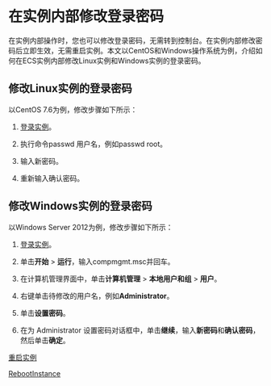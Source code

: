 # 在实例内部修改登录密码

在实例内部操作时，您也可以修改登录密码，无需转到控制台。在实例内部修改密码后立即生效，无需重启实例。本文以CentOS和Windows操作系统为例，介绍如何在ECS实例内部修改Linux实例和Windows实例的登录密码。

## 修改Linux实例的登录密码

以CentOS 7.6为例，修改步骤如下所示：

1.  [登录实例](/cn.zh-CN/实例/连接实例/连接方式概述.md)。

2.  执行命令passwd 用户名，例如passwd root。

3.  输入新密码。

4.  重新输入确认密码。


## 修改Windows实例的登录密码

以Windows Server 2012为例，修改步骤如下所示：

1.  [登录实例](/cn.zh-CN/实例/连接实例/连接方式概述.md)。

2.  单击**开始** \> **运行**，输入compmgmt.msc并回车。

3.  在计算机管理界面中，单击**计算机管理** \> **本地用户和组** \> **用户**。

4.  右键单击待修改的用户名，例如**Administrator**。

5.  单击**设置密码**。

6.  在为 Administrator 设置密码对话框中，单击**继续**，输入**新密码**和**确认密码**，然后单击**确定**。


[重启实例](/cn.zh-CN/实例/管理实例状态/重启实例.md)

[RebootInstance](/cn.zh-CN/API参考/实例/RebootInstance.md)

